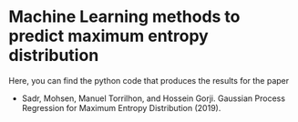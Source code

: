 # Machine Learning methods to predict maximum entropy distribution

Here, you can find the python code that produces the results for the paper

- Sadr, Mohsen, Manuel Torrilhon, and Hossein Gorji. Gaussian Process Regression for Maximum Entropy Distribution (2019).
